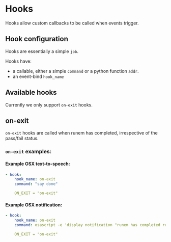 # Hooks

Hooks allow custom callbacks to be called when events trigger. 

## Hook configuration
Hooks are essentially a simple `job`.

Hooks have:
- a callable, either a simple `command` or a python function `addr`.
- an event-bind `hook_name`

## Available hooks
Currently we only support `on-exit` hooks.

## on-exit
`on-exit` hooks are called when runem has completed, irrespective of the pass/fail status.

### `on-exit` examples:
#### Example OSX text-to-speech:
```yml
- hook:
    hook_name: on-exit
    command: "say done"

    ON_EXIT = "on-exit"
```
#### Example OSX notification:
```yml
- hook:
    hook_name: on-exit
    command: osascript -e 'display notification "runem has completed running" with title "Runem"'

    ON_EXIT = "on-exit"
```
